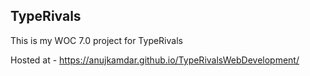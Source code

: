 <h2>TypeRivals</h2>
This is my WOC 7.0 project for TypeRivals 

Hosted at - https://anujkamdar.github.io/TypeRivalsWebDevelopment/






